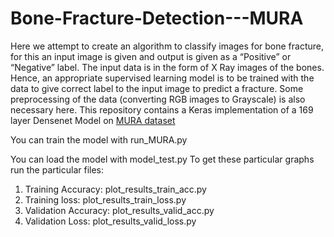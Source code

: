 # Bone-Fracture-Detection---MURA
Here we attempt to create an algorithm to classify images for bone fracture, for this an input image is given and output is given as a “Positive” or “Negative” label. The input data is in the form of X Ray images of the bones. Hence, an appropriate supervised learning model is to be trained with the data to give correct label to the input image to predict a fracture. Some preprocessing of the data (converting RGB images to Grayscale) is also necessary here.
This repository contains a Keras implementation of a 169 layer Densenet Model on [MURA dataset](https://stanfordmlgroup.github.io/competitions/mura/)



You can train the model with run_MURA.py

You can load the model with model_test.py
To get these particular graphs run the particular files:
1. Training Accuracy: plot_results_train_acc.py
2. Training loss: plot_results_train_loss.py
3. Validation Accuracy: plot_results_valid_acc.py
4. Validation Loss: plot_results_valid_loss.py

